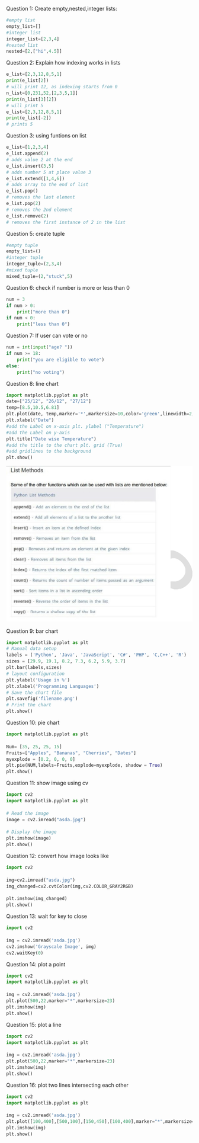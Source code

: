 Question 1: Create empty,nested,integer lists:
```py
#empty list
empty_list=[]
#integer list
integer_list=[2,3,4]
#nested list
nested=[2,["hi",4.5]]
```

Question 2: Explain how indexing works in lists
```py
e_list=[2,3,12,8,5,1]
print(e_list[2]) 
# will print 12, as indexing starts from 0
n_list=[0,231,52,[2,3,5,1]]
print(n_list[3][2])
# will print 5
e_list=[2,3,12,8,5,1]
print(e_list[-2]) 
# prints 5
```

Question 3: using funtions on list
```py
e_list=[1,2,3,4]
e_list.append(2) 
# adds value 2 at the end
e_list.insert(3,5)
# adds number 5 at place value 3
e_list.extend([1,4,6])
# adds array to the end of list
e_list.pop()
# removes the last element
e_list.pop(2)
# removes the 2nd element
e_list.remove(2)
# removes the first instance of 2 in the list
```

Question 5: create tuple
```py
#empty tuple
empty_list=()
#integer tuple
integer_tuple=(2,3,4)
#mixed tuple
mixed_tuple=(2,"stuck",5)
```

Question 6: check if number is more or less than 0
```py
num = 3
if num > 0:
    print("more than 0")
if num < 0:
    print("less than 0")
```

Question 7: If user can vote or no
```py
num = int(input("age? "))
if num >= 18:
    print("you are eligible to vote")
else:
    print("no voting")
```

Question 8: line chart 
```py
import matplotlib.pyplot as plt 
date=["25/12", "26/12", "27/12"] 
temp=[8.5,10.5,6.81]
plt.plot(date, temp,marker='*',markersize=10,color='green',linewidth=2, linestyle='dashdot' ,markerfacecolor="y", markeredgecolor="r")
plt.xlabel("Date") 
#add the Label on x-axis plt. ylabel ("Temperature")
#add the Label on y-axis
plt.title("Date wise Temperature") 
#add the title to the chart plt. grid (True)
#add gridlines to the background
plt.show()
```
![alt text](image.png)


Question 9: bar chart 
```py
import matplotlib.pyplot as plt
# Manual data setup
labels = ('Python', 'Java', 'JavaScript', 'C#', 'PHP', 'C,C++', 'R')
sizes = [29.9, 19.1, 8.2, 7.3, 6.2, 5.9, 3.7]
plt.bar(labels,sizes)
# layout configuration
plt.ylabel('Usage in %')
plt.xlabel('Programming Languages')
# Save the chart file
plt.savefig('filename.png')
# Print the chart
plt.show()
```

Question 10: pie chart
```py
import matplotlib.pyplot as plt

Num= [35, 25, 25, 15]
Fruits=["Apples", "Bananas", "Cherries", "Dates"] 
myexplode = [0.2, 0, 0, 0] 
plt.pie(NUM,labels=Fruits,explode=myexplode, shadow = True)
plt.show()
```

Question 11: show image using cv
```py
import cv2
import matplotlib.pyplot as plt

# Read the image
image = cv2.imread("asda.jpg")

# Display the image
plt.imshow(image)
plt.show()
```

Question 12: convert how image looks like
```py
import cv2

img=cv2.imread("asda.jpg")
img_changed=cv2.cvtColor(img,cv2.COLOR_GRAY2RGB)

plt.imshow(img_changed)
plt.show()
```


Question 13: wait for key to close
```py
import cv2

img = cv2.imread('asda.jpg') 
cv2.imshow('Grayscale Image', img)
cv2.waitKey(0)
```

Question 14: plot a point
```py
import cv2
import matplotlib.pyplot as plt

img = cv2.imread('asda.jpg') 
plt.plot(500,22,marker="*",markersize=23)
plt.imshow(img)
plt.show()
```

Question 15: plot a line
```py
import cv2
import matplotlib.pyplot as plt

img = cv2.imread('asda.jpg') 
plt.plot(500,22,marker="*",markersize=23)
plt.imshow(img)
plt.show()
```

Question 16: plot two lines intersecting each other
```py
import cv2
import matplotlib.pyplot as plt

img = cv2.imread('asda.jpg') 
plt.plot([100,400],[500,100],[150,450],[100,400],marker="*",markersize=2)
plt.imshow(img)
plt.show()
```